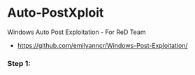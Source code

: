 # Auto-PostXploit
Windows Auto Post Exploitation - For ReD Team


* https://github.com/emilyanncr/Windows-Post-Exploitation/

### Step 1:
